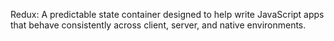 Redux: A predictable state container designed to help write JavaScript apps that behave consistently across client, server, and native environments.